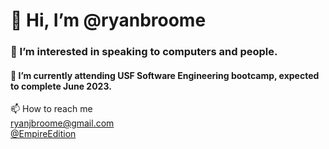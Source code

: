 <h1> 👋 Hi, I’m @ryanbroome </h1>
<h3> 👀 I’m interested in speaking to computers and people. </h3>
<h4> 🌱 I’m currently attending USF Software Engineering bootcamp, expected to complete June 2023. </h4>
📫 How to reach me <br>
<a href="mailto:ryanjbroome@gmail.com"> ryanjbroome@gmail.com </a> 
<br>
<a href="https://twitter.com/EmpireEdition"> @EmpireEdition </a>
